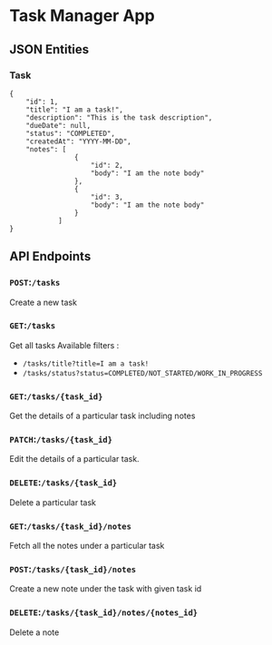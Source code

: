  # Task Manager App
 
## JSON Entities

### Task

    {
        "id": 1,
        "title": "I am a task!",
        "description": "This is the task description",
        "dueDate": null,
        "status": "COMPLETED",
        "createdAt": "YYYY-MM-DD",
        "notes": [
                    {
                        "id": 2,
                        "body": "I am the note body"
                    },
                    {
                        "id": 3,
                        "body": "I am the note body"
                    }
                ]
    }

## API Endpoints

### `POST`:`/tasks`
Create a new task

### `GET`:`/tasks`
Get all tasks Available filters :
- `/tasks/title?title=I am a task!`
- `/tasks/status?status=COMPLETED/NOT_STARTED/WORK_IN_PROGRESS`

### `GET`:`/tasks/{task_id}`
Get the details of a particular task including notes

### `PATCH`:`/tasks/{task_id}`
Edit the details of a particular task.

### `DELETE`:`/tasks/{task_id}`
Delete a particular task

### `GET`:`/tasks/{task_id}/notes`
Fetch all the notes under a particular task

### `POST`:`/tasks/{task_id}/notes`
Create a new note under the task with given task id

### `DELETE`:`/tasks/{task_id}/notes/{notes_id}`
Delete a note